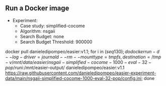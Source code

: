 
## Run a Docker image

 - Experiment: 
   - Case study: simplified-cocome
   - Algorithm: nsgaii
   - Search Budget: none
   - Search Budget Threshold: 900000

docker pull danieledipompeo/easier:v1.1; for i in $(seq 1 30); do docker run -d --log-driver=journald --rm --mount type=tmpfs,destination=/tmp -v /mnt/data/easier/nsgaii-simplified-cocome-1000-eval-32-pop/run$i:/mnt/easier-output/ danieledipompeo/easier:v1.1 https://raw.githubusercontent.com/danieledipompeo/easier-experiment-data/main/nsgaii-simplified-cocome-1000-eval-32-pop/config.ini; done

